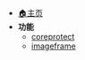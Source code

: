 <!-- 额外部分、folia -->

* [🏠主页](/README.md)
* **功能**
  * [coreprotect](/extra/folia/coreprotect.md)
  * [imageframe](/extra/folia/imageframe.md)
